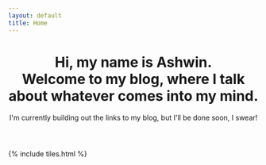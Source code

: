 ```yaml
---
layout: default
title: Home
---
```


<header>
<h1>
    Hi, my name is Ashwin. <br />
    Welcome to my blog, where I talk about whatever comes into my mind.<br />
</h1>
<p>I'm currently building out the links to my blog, but I'll be done soon, I swear!</p>
</header>

{% include tiles.html %}
